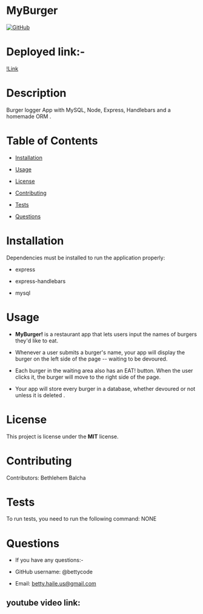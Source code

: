 # MyBurger

[![GitHub](https://img.shields.io/github/license/bettycode/Note-Taker?logo=MIT&style=plastic)](https://github.com/BB/MyBurger)

# Deployed link:-

[!Link](https://git.heroku.com/immense-plateau-32951.git)

# Description

Burger logger App with MySQL, Node, Express, Handlebars and a homemade ORM .


# Table of Contents

* [Installation](#installation)

* [Usage](#usage)

* [License](#license)

* [Contributing](#contributing)

* [Tests](#tests)

* [Questions](#questions)

# Installation


Dependencies must be installed to run the application properly: 

* express

* express-handlebars

* mysql


# Usage

* **MyBurger!** is a restaurant app that lets users input the names of burgers they'd like to eat.


* Whenever a user submits a burger's name, your app will display the burger on the left side of the page -- waiting to be devoured.


* Each burger in the waiting area also has an EAT! button. When the user clicks it, the burger will move to the right side of the page.


* Your app will store every burger in a database, whether devoured or not unless it is deleted .



# License

This project is license under the **MIT** license.

# Contributing

​Contributors: Bethlehem Balcha

# Tests

To run tests, you need to run the following command: NONE

# Questions

* If you have any questions:-

* GitHub username: @bettycode

* Email: betty.haile.us@gmail.com

## youtube video link: 


